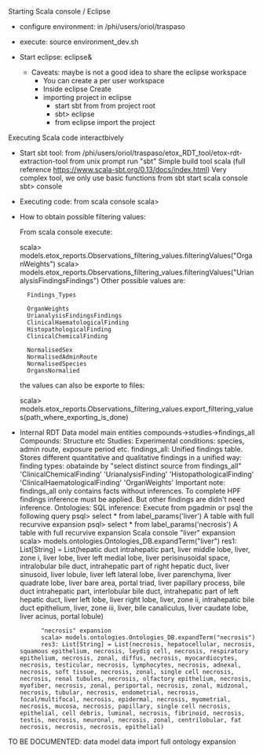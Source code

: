 Starting Scala console / Eclipse
- configure environment: 
	in /phi/users/oriol/traspaso
- execute:
	source environment_dev.sh

- Start eclipse:
	eclipse&
	
    - Caveats: maybe is not a good idea to share the eclipse workspace
        - You can create a per user workspace
        - Inside eclipse
            Create
        - importing project in eclipse
            - start sbt from from project root
            - sbt> eclipse
            - from eclipse import the project

Executing Scala code interactbively

- Start sbt tool:
	from /phi/users/oriol/traspaso/etox_RDT_tool/etox-rdt-extraction-tool
	from unix prompt run "sbt"
		Simple build tool scala (full reference https://www.scala-sbt.org/0.13/docs/index.html)
		Very complex tool, we only use basic functions
	from sbt start scala console
	sbt> console
	
- Executing code:
	from scala console
	scala>


- How to obtain possible filtering values:

  From scala console execute:

	scala> models.etox_reports.Observations_filtering_values.filteringValues("OrganWeights")
	scala> models.etox_reports.Observations_filtering_values.filteringValues("UrianalysisFindingsFindings")
	 Other possible values are:

		Findings_Types

		OrganWeights
		UrianalysisFindingsFindings
		ClinicalHaematologicalFinding
		HistopathologicalFinding
		ClinicalChemicalFinding
		
		NormalisedSex
		NormalisedAdminRoute
		NormalisedSpecies
		OrgansNormalied

	the values can also be exporte to files:

	scala> models.etox_reports.Observations_filtering_values.export_filtering_values(path_where_exporting_is_done)


- Internal RDT
	Data model main entities
		compounds->studies->findings_all
		Compounds: Structure etc
		Studies: Experimental conditions: species, admin route, exposure period etc.
		findings_all: Unified findings table. Stores different quantitative and qualitative findings in a unified way:
					finding types: obatainde by "select distinct source from findings_all"
						'ClinicalChemicalFinding'
						'UrianalysisFinding'
						'HistopathologicalFinding'
						'ClinicalHaematologicalFinding'
						'OrganWeights'
		Important note: findings_all only contains facts without inferences. To complete HPF findings inference must be applied. But other findings are didn't need inference.
	Ontologies:
		SQL inference:
			Execute from pgadmin or psql the following query
			psql> select * from label_params('liver')
				A table with full recurvive expansion
			psql> select * from label_params('necrosis')
				A table with full recurvive expansion
		Scala console
			"liver" expansion
			scala> models.ontologies.Ontologies_DB.expandTerm("liver")
			res1: List[String] = List(hepatic duct intrahepatic part, liver middle lobe, liver, zone i, liver lobe, liver left medial lobe, liver perisinusoidal space, intralobular bile duct, intrahepatic part of right hepatic duct, liver sinusoid, liver lobule, liver left lateral lobe, liver parenchyma, liver quadrate lobe, liver bare area, portal triad, liver papillary process, bile duct intrahepatic part, interlobular bile duct, intrahepatic part of left hepatic duct, liver left lobe, liver right lobe, liver, zone ii, intrahepatic bile duct epithelium, liver, zone iii, liver, bile canaliculus, liver caudate lobe, liver acinus, portal lobule)
			
			"necrosis" expansion
			scala> models.ontologies.Ontologies_DB.expandTerm("necrosis")
			res3: List[String] = List(necrosis, hepatocellular, necrosis, squamous epithelium, necrosis, leydig cell, necrosis, respiratory epithelium, necrosis, zonal, diffus, necrosis, myocardiocytes, necrosis, testicular, necrosis, lymphocytes, necrosis, adnexal, necrosis, soft tissue, necrosis, zonal, single cell necrosis, necrosis, renal tubules, necrosis, olfactory epithelium, necrosis, myofiber, necrosis, zonal, periportal, necrosis, zonal, midzonal, necrosis, tubular, necrosis, endometrial, necrosis, focal/multifocal, necrosis, epidermal, necrosis, myometrial, necrosis, mucosa, necrosis, papillary, single cell necrosis, epithelial, cell debris, luminal, necrosis, fibrinoid, necrosis, testis, necrosis, neuronal, necrosis, zonal, centrilobular, fat necrosis, necrosis, necrosis, epithelial)



TO BE DOCUMENTED:
	data model
	data import
	full ontology expansion
